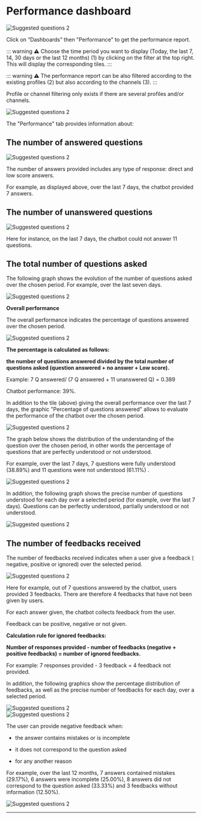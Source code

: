 # Performance dashboard

<div class="image_center">
  <img :src="$withBase('/assets/img/virtual-agent-studio/dashboards/performance1.png')" alt="Suggested questions 2">
</div>

Click on “Dashboards” then "Performance" to get the performance report.

::: warning ⚠️
Choose the time period you want to display (Today, the last 7, 14, 30 days or
the last 12 months) (1) by clicking on the filter at the top right. This will
display the corresponding tiles.
:::

::: warning ⚠️
The performance report can be also filtered according to the existing profiles
(2) but also according to the channels (3).
:::

Profile or channel filtering only exists if there are several profiles and/or
channels.

<div class="image_center">
  <img :src="$withBase('/assets/img/virtual-agent-studio/dashboards/performance2.png')" alt="Suggested questions 2">
</div>




The "Performance" tab provides information about:

## The number of answered questions

<div class="image_center">
  <img :src="$withBase('/assets/img/virtual-agent-studio/dashboards/performance3.png')" alt="Suggested questions 2">
</div>



The number of answers provided includes any type of response: direct and low
score answers.

For example, as displayed above, over the last 7 days, the chatbot provided 7
answers.

## The number of unanswered questions

<div class="image_center">
  <img :src="$withBase('/assets/img/virtual-agent-studio/dashboards/performance4.png')" alt="Suggested questions 2">
</div>



Here for instance, on the last 7 days, the chatbot could not answer 11
questions.

## The total number of questions asked

The following graph shows the evolution of the number of questions asked over
the chosen period. For example, over the last seven days.

<div class="image_center">
  <img :src="$withBase('/assets/img/virtual-agent-studio/dashboards/performance5.png')" alt="Suggested questions 2">
</div>



**Overall performance**

The overall performance indicates the percentage of questions answered over the
chosen period.

<div class="image_center">
  <img :src="$withBase('/assets/img/virtual-agent-studio/dashboards/performance6.png')" alt="Suggested questions 2">
</div>



**The percentage is calculated as follows:**

**the number of questions answered divided by the total number of questions asked (question answered + no answer + Low score).**

Example: 7 Q answered/ (7 Q answered + 11 unanswered Q) = 0.389

Chatbot performance: 39%.

In addition to the tile (above) giving the overall performance over the last 7
days, the graphic "Percentage of questions answered" allows to evaluate the
performance of the chatbot over the chosen period.

<div class="image_center">
  <img :src="$withBase('/assets/img/virtual-agent-studio/dashboards/performance7.png')" alt="Suggested questions 2">
</div>



The graph below shows the distribution of the understanding of the question over
the chosen period, in other words the percentage of questions that are perfectly
understood or not understood.

For example, over the last 7 days, 7 questions were fully understood (38.89%)
and 11 questions were not understood (61.11%) .

<div class="image_center">
  <img :src="$withBase('/assets/img/virtual-agent-studio/dashboards/performance8.png')" alt="Suggested questions 2">
</div>



In addition, the following graph shows the precise number of questions
understood for each day over a selected period (for example, over the last 7
days). Questions can be perfectly understood, partially understood or not
understood.

<div class="image_center">
  <img :src="$withBase('/assets/img/virtual-agent-studio/dashboards/performance9.png')" alt="Suggested questions 2">
</div>



## The number of feedbacks received

The number of feedbacks received indicates when a user give a feedback (
negative, positive or ignored) over the selected period.

<div class="image_center">
  <img :src="$withBase('/assets/img/virtual-agent-studio/dashboards/performance10.png')" alt="Suggested questions 2">
</div>



Here for example, out of 7 questions answered by the chatbot, users provided 3
feedbacks. There are therefore 4 feedbacks that have not been given by users.

For each answer given, the chatbot collects feedback from the user.

Feedback can be positive, negative or not given.

**Calculation rule for ignored feedbacks:**

**Number of responses provided - number of feedbacks (negative + positive
feedbacks) = number of ignored feedbacks.**

For example: 7 responses provided - 3 feedback = 4 feedback not provided.

In addition, the following graphics show the percentage distribution of
feedbacks, as well as the precise number of feedbacks for each day, over a
selected period.

<div class="image_center">
  <img :src="$withBase('/assets/img/virtual-agent-studio/dashboards/performance11.png')" alt="Suggested questions 2">
</div>


<div class="image_center">
  <img :src="$withBase('/assets/img/virtual-agent-studio/dashboards/performance12.png')" alt="Suggested questions 2">
</div>



The user can provide negative feedback when:

-   the answer contains mistakes or is incomplete

-   it does not correspond to the question asked

-   for any another reason

For example, over the last 12 months, 7 answers contained mistakes (29.17%), 6
answers were incomplete (25.00%), 8 answers did not correspond to the question
asked (33.33%) and 3 feedbacks without information (12.50%).

<div class="image_center">
  <img :src="$withBase('/assets/img/virtual-agent-studio/dashboards/performance13.png')" alt="Suggested questions 2">
</div>




---


<Hubspot />
<Clarity />
<GoogleAnalytics />